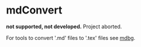 # mdConvert

**not supported, not developed.** Project aborted.

For tools to convert '.md' files to '.tex' files see [mdbg](https://GitHub.com/YoPox/mdbg).
